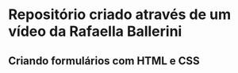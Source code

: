 # Repositório criado através de um vídeo da Rafaella Ballerini
## Criando  formulários com HTML e CSS

